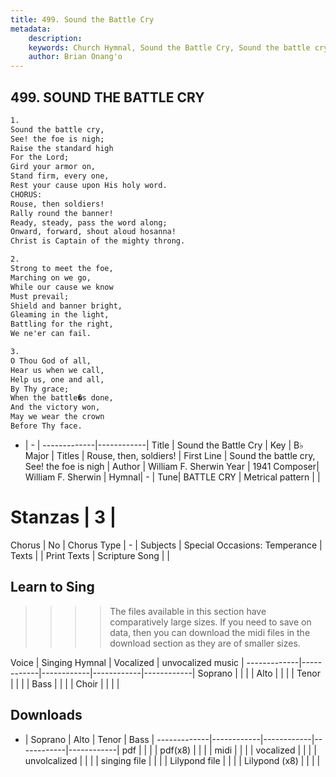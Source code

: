 ```yaml
---
title: 499. Sound the Battle Cry
metadata:
    description: 
    keywords: Church Hymnal, Sound the Battle Cry, Sound the battle cry, See! the foe is nigh, Rouse, then, soldiers!
    author: Brian Onang'o
---
```



## 499. SOUND THE BATTLE CRY

```txt
1.
Sound the battle cry,
See! the foe is nigh;
Raise the standard high
For the Lord;
Gird your armor on,
Stand firm, every one,
Rest your cause upon His holy word.
CHORUS:
Rouse, then soldiers!
Rally round the banner!
Ready, steady, pass the word along;
Onward, forward, shout aloud hosanna!
Christ is Captain of the mighty throng.

2.
Strong to meet the foe,
Marching on we go,
While our cause we know
Must prevail;
Shield and banner bright,
Gleaming in the light,
Battling for the right,
We ne'er can fail.

3.
O Thou God of all,
Hear us when we call,
Help us, one and all,
By Thy grace;
When the battle�s done,
And the victory won,
May we wear the crown
Before Thy face.
```

- |   -  |
-------------|------------|
Title | Sound the Battle Cry |
Key | B♭ Major |
Titles | Rouse, then, soldiers! |
First Line | Sound the battle cry, See! the foe is nigh |
Author | William F. Sherwin
Year | 1941
Composer| William F. Sherwin |
Hymnal|  - |
Tune| BATTLE CRY |
Metrical pattern | |
# Stanzas | 3 |
Chorus | No |
Chorus Type | - |
Subjects | Special Occasions: Temperance |
Texts |  |
Print Texts | 
Scripture Song |  |
  
## Learn to Sing

>>>> The files available in this section have comparatively large sizes. If you need to save on data, then you can download the midi files in the download section as they are of smaller sizes.

Voice |  Singing Hymnal | Vocalized | unvocalized music |
-------------|------------|------------|------------|------------|
Soprano | | | |
Alto | | | |
Tenor | | | |
Bass | | | |
Choir | | | |

## Downloads

- |  Soprano | Alto | Tenor | Bass |
-------------|------------|------------|------------|------------|
pdf | | | |
pdf(x8) | | | |
midi | | | |
vocalized | | | |
unvolcalized | | | |
singing file | | | |
Lilypond file | | | |
Lilypond (x8) | | | |
  